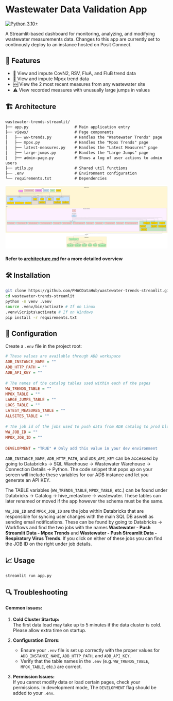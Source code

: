 # Wastewater Data Validation App 

[![Python 3.10+](https://img.shields.io/badge/python-3.10+-blue.svg)](https://www.python.org/downloads/)

A Streamlit-based dashboard for monitoring, analyzing, and modifying wastewater measurements data. Changes to this app are currently set to continously deploy to an instance hosted on Posit Connect.


## 🚀 Features

- 🚰 View and impute CovN2, RSV, FluA, and FluB trend data
- 🦠 View and impute Mpox trend data
- 🆕 View the 2 most recent measures from any wastewater site
- ⚠️ View recorded measures with unusually large jumps in values 

## 🏗️ Architecture

```
wastewater-trends-streamlit/
├── app.py                    # Main application entry
├── views/                    # Page components
│   ├── ww-trends.py          # Handles the "Wastewater Trends" page
│   ├── mpox.py               # Handles the "Mpox Trends" page
│   ├── latest-measures.py    # Handles the "Latest Measures" page
│   ├── large-jumps.py        # Handles the "Large Jumps" page
│   ├── admin-page.py         # Shows a log of user actions to admin users
├── utils.py                  # Shared util functions
├── .env                      # Environment configuration
└── requirements.txt          # Dependencies
```

![App Architecture Diagram](diagram.png)

#### Refer to [architecture.md](architecture.md) for a more detailed overview


## 🛠️ Installation

```bash
git clone https://github.com/PHACDataHub/wastewater-trends-streamlit.git
cd wastewater-trends-streamlit
python -m venv .venv
source .venv/bin/activate # If on Linux
.venv\Scripts\activate # If on Windows
pip install -r requirements.txt
```
## 🔧 Configuration

Create a `.env` file in the project root:


```ini
# These values are available through ADB workspace
ADB_INSTANCE_NAME = ""
ADB_HTTP_PATH = ""
ADB_API_KEY = ""

# The names of the catalog tables used within each of the pages
WW_TRENDS_TABLE = ""
MPOX_TABLE = ""
LARGE_JUMPS_TABLE = ""
LOGS_TABLE = ""
LATEST_MEASURES_TABLE = ""
ALLSITES_TABLE = ""

# The job id of the jobs used to push data from ADB catalog to prod blob
WW_JOB_ID = ""
MPOX_JOB_ID = ""

DEVELOPMENT = "TRUE" # Only add this value in your dev environment
```

`ADB_INSTANCE_NAME`, `ADB_HTTP_PATH`, and `ADB_API_KEY` can be accessed by going to Databricks -> SQL Warehouse -> Wastewater Warehouse -> Connection Details -> Python. The code snippet that pops up on your screen will include these variables for our ADB instance and let you generate an API KEY.

The TABLE variables (`WW_TRENDS_TABLE`, `MPOX_TABLE`, etc.) can be found under Databricks -> Catalog -> hive_metastore -> wastewater. These tables can later renamed or moved if the app however the schema must be the same.


`WW_JOB_ID` and `MPOX_JOB_ID` are the jobs within Databricks that are responsible for syncing user changes with the main SQL DB aswell as sending email notifications. These can be found by going to Databricks -> Workflows and find the two jobs with the names **Wastewater - Push Streamlit Data - Mpox Trends** and **Wastewater - Push Streamlit Data - Respiratory Virus Trends**. If you click on either of these jobs you can find the JOB ID on the right under job details.

## 📈 Usage

`streamlit run app.py`

## 🔍 Troubleshooting

#### Common issues:

1. **Cold Cluster Startup:**  
   The first data load may take up to 5 minutes if the data cluster is cold. Please allow extra time on startup.

2. **Configuration Errors:**  
   - Ensure your `.env` file is set up correctly with the proper values for `ADB_INSTANCE_NAME`, `ADB_HTTP_PATH`, and `ADB_API_KEY`.  
   - Verify that the table names in the `.env` (e.g. `WW_TRENDS_TABLE`, `MPOX_TABLE`, etc.) are correct.

3. **Permission Issues:**  
   If you cannot modify data or load certain pages, check your permissions. In development mode, The `DEVELOPMENT` flag should be added to your `.env`.
